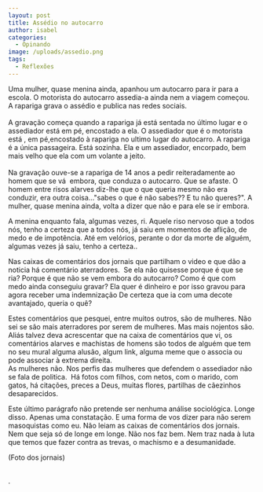 ```yaml
---
layout: post
title: Assédio no autocarro
author: isabel
categories:
  - Opinando
image: /uploads/assedio.png
tags:
  - Reflexões
---
```

Uma mulher, quase menina ainda, apanhou um autocarro para ir para a escola. O motorista do autocarro assedia-a ainda nem a viagem come&ccedil;ou. A rapariga grava o assédio e publica nas redes sociais.<br><br>A grava&ccedil;&atilde;o come&ccedil;a quando a rapariga j&aacute; est&aacute; sentada no &uacute;ltimo lugar e o assediador est&aacute; em pé, encostado a ela. O assediador que é o motorista est&aacute; , em pé,encostado &agrave; rapariga no ultimo lugar do autocarro. A rapariga é a &uacute;nica passageira. Est&aacute; sozinha. Ela e um assediador, encorpado, bem mais velho que ela com um volante a jeito.<br><br>Na grava&ccedil;&atilde;o ouve-se a rapariga de 14 anos a pedir reiteradamente ao homem que se v&aacute;&nbsp; embora, que conduza o autocarro. Que se afaste. O homem entre risos alarves diz-lhe que o que queria mesmo n&atilde;o era conduzir, era outra coisa…"sabes o que é n&atilde;o sabes?? E tu n&atilde;o queres?". A mulher, quase menina ainda, volta a dizer que n&atilde;o e para ele se ir embora.

A menina enquanto fala, algumas vezes, ri. Aquele riso nervoso que a todos n&oacute;s, tenho a certeza que a todos n&oacute;s, j&aacute; saiu em momentos de afli&ccedil;&atilde;o, de medo e de impot&ecirc;ncia. Até em vel&oacute;rios, perante o dor da morte de alguém, algumas vezes j&aacute; saiu, tenho a certeza..

Nas caixas de coment&aacute;rios dos jornais que partilham o video e que d&atilde;o a noticia h&aacute; coment&aacute;rio aterradores.&nbsp; Se ela n&atilde;o quisesse porque é que se ria? Porque é que n&atilde;o se vem embora do autocarro? Como é que com medo ainda conseguiu gravar? Ela quer é dinheiro e por isso gravou para agora receber uma indemniza&ccedil;&atilde;o De certeza que ia com uma decote avantajado, queria o qu&ecirc;?

Estes coment&aacute;rios que pesquei, entre muitos outros, s&atilde;o de mulheres. N&atilde;o sei se s&atilde;o mais aterradores por serem de mulheres. Mas mais nojentos s&atilde;o.<br>Ali&aacute;s talvez deva acrescentar que na caixa de coment&aacute;rios que vi, os coment&aacute;rios alarves e machistas de homens s&atilde;o todos de alguém que tem no seu mural alguma alus&atilde;o, algum link, alguma meme que o associa ou pode associar &agrave; extrema direita.<br>As mulheres n&atilde;o. Nos perfis das mulheres que defendem o assediador n&atilde;o se fala de politica.&nbsp; H&aacute; fotos com filhos, com netos, com o marido, com gatos, h&aacute; cita&ccedil;&otilde;es, preces a Deus, muitas flores, partilhas de c&atilde;ezinhos desaparecidos.&nbsp;

Este &uacute;ltimo par&aacute;grafo n&atilde;o pretende ser nenhuma an&aacute;lise sociol&oacute;gica. Longe disso. Apenas uma constata&ccedil;&atilde;o. E uma forma de vos dizer para n&atilde;o serem masoquistas como eu. N&atilde;o leiam as caixas de coment&aacute;rios dos jornais. Nem que seja s&oacute; de longe em longe. N&atilde;o nos faz bem. Nem traz nada &agrave; luta que temos que fazer contra as trevas, o machismo e a desumanidade.

(Foto dos jornais)

<br>.<br>&nbsp;
